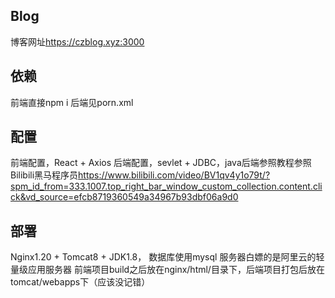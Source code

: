## Blog ## 
博客网址<https://czblog.xyz:3000>
## 依赖 ##
前端直接npm i
后端见porn.xml
## 配置 ##
前端配置，React + Axios
后端配置，sevlet + JDBC，java后端参照教程参照Bilibili黑马程序员<https://www.bilibili.com/video/BV1qv4y1o79t/?spm_id_from=333.1007.top_right_bar_window_custom_collection.content.click&vd_source=efcb8719360549a34967b93dbf06a9d0>
## 部署 ##
Nginx1.20 + Tomcat8 + JDK1.8， 数据库使用mysql
服务器白嫖的是阿里云的轻量级应用服务器
前端项目build之后放在nginx/html/目录下，后端项目打包后放在tomcat/webapps下（应该没记错）
